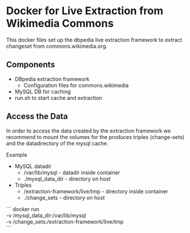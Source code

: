 # Docker for Live Extraction from Wikimedia Commons

This docker files set up the dbpedia live extraction framework to extract changeset from commons.wikimedia.org.

## Components

* DBpedia extraction framework
  * Configuration files for commons.wikimedia
* MySQL DB for caching
* run.sh to start cache and extraction

## Access the Data

In order to access the data created by the extraction framework we recommend to mount the volumes for the produces triples (change-sets) and the datadirectory of the mysql cache.

Example
* MySQL datadir
  * /var/lib/mysql - datadir inside container
  * ./mysql_data_dir - directory on host
* Triples
  * /extraction-framework/live/tmp - directory inside container
  * ./change_sets - directory on host

´´´
docker run \
  -v /mysql_data_dir:/var/lib/mysql \
  -v /change_sets:/extraction-framework/live/tmp \
  <container name> <command>
´´´
